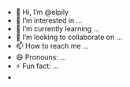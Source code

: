 - 👋 Hi, I’m @elpily
- 👀 I’m interested in ...
- 🌱 I’m currently learning ...
- 💞️ I’m looking to collaborate on ...
- 📫 How to reach me ...
- 😄 Pronouns: ...
- ⚡ Fun fact: ...
- 
<!---
elpily/elpily is a ✨ special ✨ repository because its `README.md` (this file) appears on your GitHub profile.
You can click the Preview link to take a look at your changes.
--->
